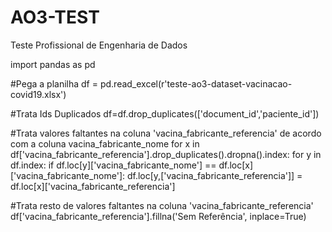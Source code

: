 # AO3-TEST
Teste Profissional de Engenharia de Dados

import pandas as pd

#Pega a planilha
df = pd.read_excel(r'teste-ao3-dataset-vacinacao-covid19.xlsx')

#Trata Ids Duplicados
df=df.drop_duplicates(['document_id','paciente_id'])

#Trata valores faltantes na coluna 'vacina_fabricante_referencia' de acordo com a coluna vacina_fabricante_nome
for x in df['vacina_fabricante_referencia'].drop_duplicates().dropna().index:
    for y in df.index:
        if df.loc[y]['vacina_fabricante_nome'] == df.loc[x]['vacina_fabricante_nome']:
            df.loc[y,['vacina_fabricante_referencia']] = df.loc[x]['vacina_fabricante_referencia']

#Trata resto de valores faltantes na coluna 'vacina_fabricante_referencia'
df['vacina_fabricante_referencia'].fillna('Sem Referência', inplace=True)
